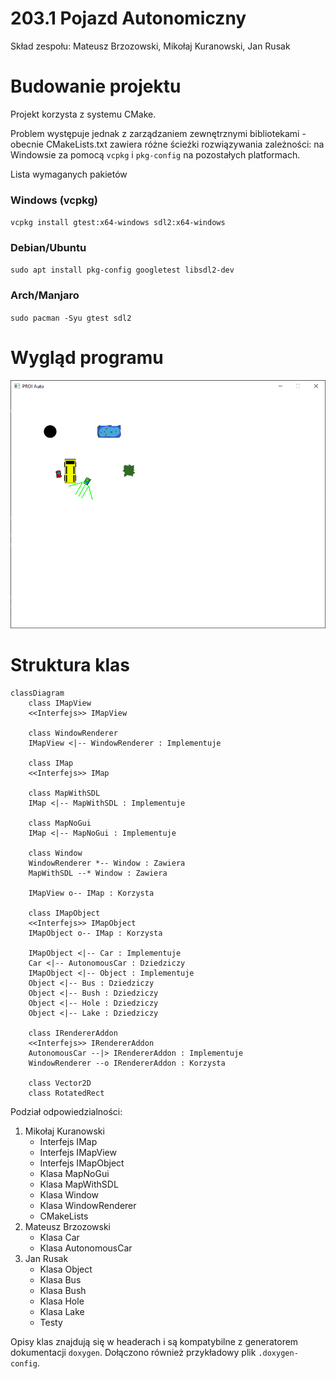 # 203.1 Pojazd Autonomiczny

Skład zespołu: Mateusz Brzozowski, Mikołaj Kuranowski, Jan Rusak

# Budowanie projektu

Projekt korzysta z systemu CMake.

Problem występuje jednak z zarządzaniem zewnętrznymi bibliotekami - obecnie CMakeLists.txt
zawiera różne ścieżki rozwiązywania zależności: na Windowsie za pomocą `vcpkg` i `pkg-config`
na pozostałych platformach.

Lista wymaganych pakietów

### Windows (vcpkg)
`vcpkg install gtest:x64-windows sdl2:x64-windows`

### Debian/Ubuntu
`sudo apt install pkg-config googletest libsdl2-dev`

### Arch/Manjaro
`sudo pacman -Syu gtest sdl2`


# Wygląd programu

![](images/screenshot.png)


# Struktura klas

```mermaid
classDiagram
    class IMapView
    <<Interfejs>> IMapView

    class WindowRenderer
    IMapView <|-- WindowRenderer : Implementuje

    class IMap
    <<Interfejs>> IMap

    class MapWithSDL
    IMap <|-- MapWithSDL : Implementuje

    class MapNoGui
    IMap <|-- MapNoGui : Implementuje

    class Window
    WindowRenderer *-- Window : Zawiera
    MapWithSDL --* Window : Zawiera

    IMapView o-- IMap : Korzysta

    class IMapObject
    <<Interfejs>> IMapObject
    IMapObject o-- IMap : Korzysta

    IMapObject <|-- Car : Implementuje
    Car <|-- AutonomousCar : Dziedziczy
    IMapObject <|-- Object : Implementuje
    Object <|-- Bus : Dziedziczy
    Object <|-- Bush : Dziedziczy
    Object <|-- Hole : Dziedziczy
    Object <|-- Lake : Dziedziczy

    class IRendererAddon
    <<Interfejs>> IRendererAddon
    AutonomousCar --|> IRendererAddon : Implementuje
    WindowRenderer --o IRendererAddon : Korzysta

    class Vector2D
    class RotatedRect
```

Podział odpowiedzialności:
1. Mikołaj Kuranowski
    - Interfejs IMap
    - Interfejs IMapView
    - Interfejs IMapObject
    - Klasa MapNoGui
    - Klasa MapWithSDL
    - Klasa Window
    - Klasa WindowRenderer
    - CMakeLists
2. Mateusz Brzozowski
    - Klasa Car
    - Klasa AutonomousCar
3. Jan Rusak
    - Klasa Object
    - Klasa Bus
    - Klasa Bush
    - Klasa Hole
    - Klasa Lake
    - Testy

Opisy klas znajdują się w headerach i są kompatybilne z generatorem dokumentacji
`doxygen`. Dołączono również przykładowy plik `.doxygen-config`.
